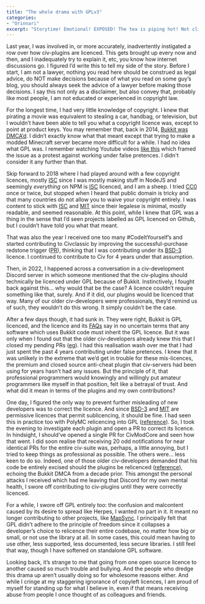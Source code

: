 ```yaml
---
title: "The whole drama with GPLv3"
categories:
- "Orinnari"
excerpt: "Storytime! Emotional! EXPOSED! The tea is piping hot! Not clickbait!"
---
```

Last year, I was involved in, or more accurately, inadvertently instigated a row over how civ-plugins are licenced. This gets brought up every now and then, and I inadequately try to explain it, etc, you know how internet discussions go. I figured I’d write this to tell my side of the story. Before I start, I am not a lawyer, nothing you read here should be construed as legal advice, do NOT make decisions because of what you read on some guy’s blog, you should always seek the advice of a lawyer before making those decisions. I say this not only as a disclaimer, but also convey that, probably like most people, I am not educated or experienced in copyright law.

For the longest time, I had very little knowledge of copyright. I knew that pirating a movie was equivalent to stealing a car, handbag, or television, but I wouldn’t have been able to tell you what a copyright licence was, except to point at product keys. You may remember that, back in 2014, [Bukkit was DMCA’d](https://web.archive.org/web/20150207060907/http://dl.bukkit.org:80/dmca/notification.txt). I didn’t exactly know what that meant except that trying to make a modded Minecraft server became more difficult for a while. I had no idea what GPL was. I remember watching Youtube videos [like this](https://www.youtube.com/watch?v=a2YbcCdxkTo) which framed the issue as a protest against working under false pretences. I didn't consider it any further than that.

Skip forward to 2018 where I had played around with a few copyright licences, mostly [ISC](https://opensource.org/license/isc-license-txt/) since I was mostly making stuff in NodeJS and seemingly _everything_ on NPM is [ISC](https://opensource.org/license/isc-license-txt/) licenced, and I am a sheep. I tried [CC0](https://creativecommons.org/share-your-work/public-domain/cc0/) once or twice, but stopped when I heard that public domain is tricky and that many countries do not allow you to waive your copyright entirely. I was content to stick with [ISC](https://opensource.org/license/isc-license-txt/) and [MIT](https://opensource.org/license/MIT/) since their legalese is minimal, mostly readable, and seemed reasonable. At this point, while I knew that GPL was a thing in the sense that I’d seen projects labelled as GPL licenced on Github, but I couldn’t have told you what that meant.

That was also the year I received one too many #CodeItYourself’s and started contributing to Civclassic by improving the successful-purchase redstone trigger ([PR](https://github.com/CivClassic/ItemExchange/pull/1)), thinking that I was contributing under its [BSD-3](https://opensource.org/license/bsd-3-clause/) licence. I continued to contribute to Civ for 4 years under that assumption.

Then, in 2022, I happened across a conversation in a civ-development Discord server in which someone mentioned that the civ-plugins should technically be licenced under GPL because of Bukkit. Instinctively, I fought back against this… why would that be the case? A licence couldn’t require something like that, surely. And if it did, our plugins would be licenced that way. Many of our older civ-developers were professionals, they’d remind us of such, they wouldn’t do this wrong. It simply couldn’t be the case.

After a few days though, it had sunk in. They were right, Bukkit is GPL licenced, and the licence and its [FAQs](https://www.gnu.org/licenses/gpl-faq.html) say in no uncertain terms that any software which uses Bukkit code must inherit the GPL licence. But it was only when I found out that the older civ-developers already knew this that I closed my pending PRs ([eg](https://github.com/CivMC/SimpleAdminHacks/pull/31)). I had this realisation wash over me that I had just spent the past 4 years contributing under false pretences. I knew that it was unlikely in the extreme that we’d get in trouble for these mis-licences, the premium and closed source anti-cheat plugin that civ-servers had been using for years hasn’t had any issues. But the principle of it, that professional programmers would knowingly and willingly put amateur programmers like myself in that position, felt like a betrayal of trust. And what did it mean in terms of the plugins and my own contributions?

One day, I figured the only way to prevent further misleading of new developers was to correct the licence. And since [BSD-3](https://opensource.org/license/bsd-3-clause/) and [MIT](https://opensource.org/license/MIT/) are permissive licences that permit sublicencing, it should be fine. I had seen this in practice too with PolyMC relicencing into GPL ([reference](https://polymc.org/news/moving-on/)). So, I took the evening to investigate each plugin and open a PR to correct its licence. In hindsight, I should’ve opened a single PR for CivModCore and seen how that went. I did soon realise that receiving 20 odd notifications for near identical PRs for the entire civ-suite was, perhaps, a little annoying, but I tried to keep things as professional as possible. The others were… less keen to do so. Indeed, one of those older civ-developers demanded that his code be entirely excised should the plugins be relicenced ([reference](https://github.com/CivMC/FactoryMod/pull/27#issuecomment-1228870335)), echoing the Bukkit DMCA from a decade prior. This amongst the personal attacks I received which had me leaving that Discord for my own mental health, I swore off contributing to civ-plugins until they were correctly licenced.

For a while, I swore off GPL entirely too: the confusion and malcontent caused by its desire to spread like Herpes, I wanted no part in it. It meant no longer contributing to other projects, like [MapSync](https://github.com/CivPlatform/map-sync). I principally felt that GPL didn't adhere to the principle of freedom since it collapses a developer’s choice to relicence their entire codebase, no matter how big or small, or not use the library at all. In some cases, this could mean having to use other, less supported, less documented, less secure libraries. I still feel that way, though I have softened on standalone GPL software.

Looking back, it’s strange to me that going from one open source licence to another caused so much trouble and bullying. And the people who dredge this drama up aren’t usually doing so for wholesome reasons either. And while I cringe at my staggering ignorance of copyleft licences, I am proud of myself for standing up for what I believe in, even if that means receiving abuse from people I once thought of as colleagues and friends.
